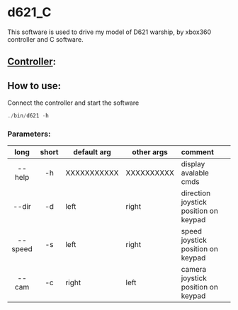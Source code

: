 # d621_C

This software is used to drive my model of D621 warship, by xbox360 controller and C software.

## [Controller](https://github.com/ox223252/Xbox360-wireless/blob/master/README.md):

## How to use:
Connect the controller and start the software

```C
./bin/d621 -h
```

### Parameters:

| long | short | default arg | other args | comment |
|:----:|:-----:| ----------- | ---------- |:------- |
|--help| -h    | XXXXXXXXXXX | XXXXXXXXXX | display avalable cmds |
|--dir | -d    | left        | right      | direction joystick position on keypad |
|--speed| -s   | left        | right      | speed joystick  position on keypad |
|--cam | -c    | right       | left       | camera joystick position on keypad |